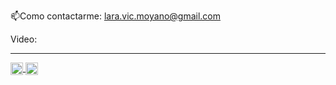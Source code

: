 📫Como contactarme: lara.vic.moyano@gmail.com

Video:

<hr>
  
<a href="https://www.linkedin.com/in/laravictoriamoyano/">
  <img  align="center" alt="Linkdein de Shuvo" width="20px" src="https://cdn.jsdelivr.net/npm/simple-icons@v3/icons/linkedin.svg" />
</a>
<a href="https://github.com/VicLara22">
  <img  align="center" alt="Github de Shuvo" width="20px" src="https://cdn.jsdelivr.net/npm/simple-icons@v3/icons/github.svg" />
</a> 




